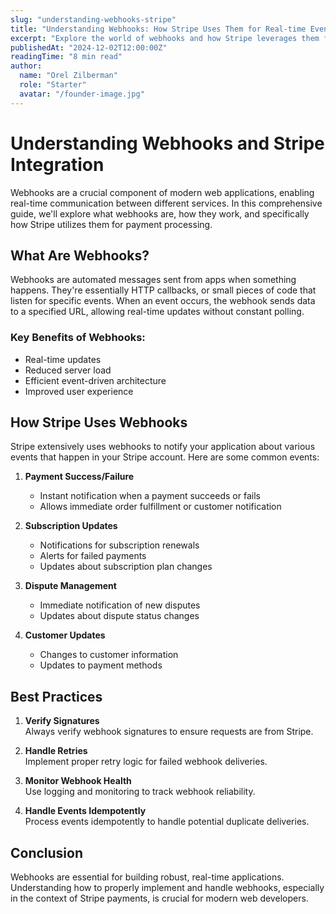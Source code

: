 ```yaml
---
slug: "understanding-webhooks-stripe"
title: "Understanding Webhooks: How Stripe Uses Them for Real-time Events"
excerpt: "Explore the world of webhooks and how Stripe leverages them for efficient, real-time payment processing and event handling."
publishedAt: "2024-12-02T12:00:00Z"
readingTime: "8 min read"
author:
  name: "Orel Zilberman"
  role: "Starter"
  avatar: "/founder-image.jpg"
---
```


# Understanding Webhooks and Stripe Integration

Webhooks are a crucial component of modern web applications, enabling real-time communication between different services. In this comprehensive guide, we'll explore what webhooks are, how they work, and specifically how Stripe utilizes them for payment processing.

## What Are Webhooks?

Webhooks are automated messages sent from apps when something happens. They're essentially HTTP callbacks, or small pieces of code that listen for specific events. When an event occurs, the webhook sends data to a specified URL, allowing real-time updates without constant polling.

### Key Benefits of Webhooks:
- Real-time updates
- Reduced server load
- Efficient event-driven architecture
- Improved user experience

## How Stripe Uses Webhooks

Stripe extensively uses webhooks to notify your application about various events that happen in your Stripe account. Here are some common events:

1. **Payment Success/Failure**
   - Instant notification when a payment succeeds or fails
   - Allows immediate order fulfillment or customer notification

2. **Subscription Updates**
   - Notifications for subscription renewals
   - Alerts for failed payments
   - Updates about subscription plan changes

3. **Dispute Management**
   - Immediate notification of new disputes
   - Updates about dispute status changes

4. **Customer Updates**
   - Changes to customer information
   - Updates to payment methods

## Best Practices

1. **Verify Signatures**  
   Always verify webhook signatures to ensure requests are from Stripe.

2. **Handle Retries**  
   Implement proper retry logic for failed webhook deliveries.

3. **Monitor Webhook Health**  
   Use logging and monitoring to track webhook reliability.

4. **Handle Events Idempotently**  
   Process events idempotently to handle potential duplicate deliveries.

## Conclusion

Webhooks are essential for building robust, real-time applications. Understanding how to properly implement and handle webhooks, especially in the context of Stripe payments, is crucial for modern web developers.
